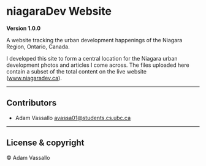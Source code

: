 # niagaraDev Website

**Version 1.0.0**

A website tracking the urban development happenings of the Niagara Region, Ontario, Canada.

I developed this site to form a central location for the Niagara urban development photos and articles I come across. The files uploaded here contain a subset of the total content on the live website (www.niagaradev.ca).

---

## Contributors

- Adam Vassallo <avassa01@students.cs.ubc.ca>

---

## License & copyright

© Adam Vassallo

